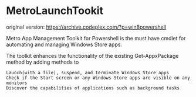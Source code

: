 # MetroLaunchTookit

original version: https://archive.codeplex.com/?p=win8powershell

Metro App Management Toolkit for Powershell is the must have cmdlet for automating and managing Windows Store apps.

The toolkit enhances the functionality of the existing Get-AppxPackage method by adding methods to

    Launch(with a file), suspend, and terminate Windows Store apps
    Check if the Start screen or any Windows Store apps are visible on any monitors
    Discover the capabilities of applications such as background tasks
